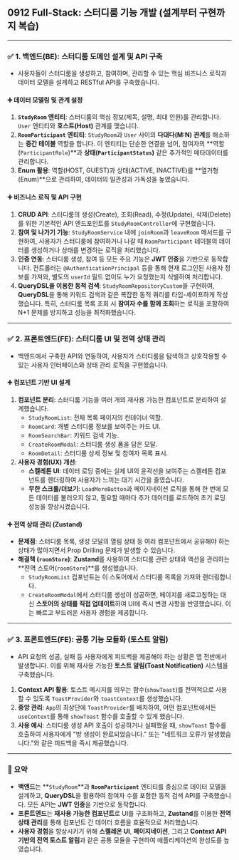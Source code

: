 ## 0912 Full-Stack: 스터디룸 기능 개발 (설계부터 구현까지 복습)

---

### ✅ 1. 백엔드(BE): 스터디룸 도메인 설계 및 API 구축

*   사용자들이 스터디룸을 생성하고, 참여하며, 관리할 수 있는 핵심 비즈니스 로직과 데이터 모델을 설계하고 RESTful API를 구축했습니다.

#### ➕ 데이터 모델링 및 관계 설정

1.  **`StudyRoom` 엔티티**: 스터디룸의 핵심 정보(제목, 설명, 최대 인원)를 관리합니다. `User` 엔티티와 **호스트(Host)** 관계를 맺습니다.
2.  **`RoomParticipant` 엔티티**: `StudyRoom`과 `User` 사이의 **다대다(M:N) 관계**를 해소하는 **중간 테이블** 역할을 합니다. 이 엔티티는 단순한 연결을 넘어, 참여자의 **역할(`ParticipantRole`)**과 **상태(`ParticipantStatus`)** 같은 추가적인 메타데이터를 관리합니다.
3.  **Enum 활용**: 역할(HOST, GUEST)과 상태(ACTIVE, INACTIVE)를 **열거형(Enum)**으로 관리하여, 데이터의 일관성과 가독성을 높였습니다.

#### ➕ 비즈니스 로직 및 API 구현

1.  **CRUD API**: 스터디룸의 생성(Create), 조회(Read), 수정(Update), 삭제(Delete)를 위한 기본적인 API 엔드포인트를 `StudyRoomController`에 구현했습니다.
2.  **참여 및 나가기 기능**: `StudyRoomService` 내에 `joinRoom`과 `leaveRoom` 메서드를 구현하여, 사용자가 스터디룸에 참여하거나 나갈 때 `RoomParticipant` 테이블의 데이터를 생성하거나 상태를 변경하는 로직을 처리했습니다.
3.  **인증 연동**: 스터디룸 생성, 참여 등 모든 주요 기능은 **JWT 인증**을 기반으로 동작합니다. 컨트롤러는 `@AuthenticationPrincipal` 등을 통해 현재 로그인된 사용자 정보를 가져와, 별도의 `userId` 필드 없이도 누가 요청했는지 식별하여 처리합니다.
4.  **QueryDSL을 이용한 동적 검색**: `StudyRoomRepositoryCustom`을 구현하여, **QueryDSL**을 통해 키워드 검색과 같은 복잡한 동적 쿼리를 타입-세이프하게 작성했습니다. 특히, 스터디룸 목록 조회 시 **참여자 수를 함께 조회**하는 로직을 포함하여 N+1 문제를 방지하고 성능을 최적화했습니다.

---

### ✅ 2. 프론트엔드(FE): 스터디룸 UI 및 전역 상태 관리

*   백엔드에서 구축한 API와 연동하여, 사용자가 스터디룸을 탐색하고 상호작용할 수 있는 사용자 인터페이스와 상태 관리 로직을 구현했습니다.

#### ➕ 컴포넌트 기반 UI 설계

1.  **컴포넌트 분리**: 스터디룸 기능을 여러 개의 재사용 가능한 컴포넌트로 분리하여 설계했습니다.
    *   `StudyRoomList`: 전체 목록 페이지의 컨테이너 역할.
    *   `RoomCard`: 개별 스터디룸 정보를 보여주는 카드 UI.
    *   `RoomSearchBar`: 키워드 검색 기능.
    *   `CreateRoomModal`: 스터디룸 생성 폼을 담은 모달.
    *   `RoomDetail`: 스터디룸 상세 정보 및 참여자 목록 표시.
2.  **사용자 경험(UX) 개선**:
    *   **스켈레톤 UI**: 데이터 로딩 중에는 실제 UI의 윤곽선을 보여주는 스켈레톤 컴포넌트를 렌더링하여 사용자가 느끼는 대기 시간을 줄였습니다.
    *   **무한 스크롤/더보기**: `LoadMoreButton`과 페이지네이션 로직을 통해 한 번에 모든 데이터를 불러오지 않고, 필요할 때마다 추가 데이터를 로드하여 초기 로딩 성능을 향상시켰습니다.

#### ➕ 전역 상태 관리 (Zustand)

*   **문제점**: 스터디룸 목록, 생성 모달의 열림 상태 등 여러 컴포넌트에서 공유해야 하는 상태가 많아지면서 Prop Drilling 문제가 발생할 수 있습니다.
*   **해결책 (`roomStore`)**: **Zustand**를 사용하여 스터디룸 관련 상태와 액션을 관리하는 **전역 스토어(`roomStore`)**를 생성했습니다.
    *   `StudyRoomList` 컴포넌트는 이 스토어에서 스터디룸 목록을 가져와 렌더링합니다.
    *   `CreateRoomModal`에서 스터디룸 생성이 성공하면, 페이지를 새로고침하는 대신 **스토어의 상태를 직접 업데이트**하여 UI에 즉시 변경 사항을 반영했습니다. 이는 빠르고 부드러운 사용자 경험을 제공합니다.

---

### ✅ 3. 프론트엔드(FE): 공통 기능 모듈화 (토스트 알림)

*   API 요청의 성공, 실패 등 사용자에게 피드백을 제공해야 하는 상황은 앱 전반에서 발생합니다. 이를 위해 재사용 가능한 **토스트 알림(Toast Notification)** 시스템을 구축했습니다.

1.  **Context API 활용**: 토스트 메시지를 띄우는 함수(`showToast`)를 전역적으로 사용할 수 있도록 `ToastProvider`와 `toastContext`를 생성했습니다.
2.  **중앙 관리**: `App`의 최상단에 `ToastProvider`를 배치하여, 어떤 컴포넌트에서든 `useContext`를 통해 `showToast` 함수를 호출할 수 있게 했습니다.
3.  **사용 예시**: 스터디룸 생성 API 호출이 성공하거나 실패했을 때, `showToast` 함수를 호출하여 사용자에게 "방 생성이 완료되었습니다." 또는 "네트워크 오류가 발생했습니다."와 같은 피드백을 즉시 제공했습니다.

---

### 📌 요약

*   **백엔드**는 **`StudyRoom`**과 **`RoomParticipant`** 엔티티를 중심으로 데이터 모델을 설계하고, **QueryDSL**을 활용하여 참여자 수를 포함한 동적 검색 API를 구축했습니다. 모든 API는 **JWT 인증**을 기반으로 동작합니다.
*   **프론트엔드**는 **재사용 가능한 컴포넌트**로 UI를 구조화하고, **Zustand**를 이용한 **전역 상태 관리**를 통해 컴포넌트 간 데이터 흐름을 효율적으로 처리했습니다.
*   **사용자 경험**을 향상시키기 위해 **스켈레온 UI**, **페이지네이션**, 그리고 **Context API 기반의 전역 토스트 알림**과 같은 공통 모듈을 구현하여 애플리케이션의 완성도를 높였습니다.